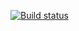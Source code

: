 [![Build status](https://ci.appveyor.com/api/projects/status/7omr2kbk1vvb9rnn?svg=true)](https://ci.appveyor.com/project/Navershune/patterns1-ow6xm)
